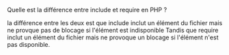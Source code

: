 Quelle est la différence entre include et require en PHP ?

la différence entre les deux est que include inclut un élément du fichier mais ne provque pas de blocage si l'élément est indisponible Tandis que 
require inclut un élément du fichier mais ne provoque un blocage si l'élément n'est pas disponible.